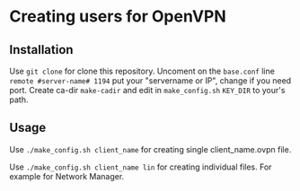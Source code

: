 # Creating users for OpenVPN

## Installation

Use `git clone` for clone this repository.
Uncoment on the `base.conf` line `remote #server-name# 1194` put your "servername or IP", change if you need port.
Create ca-dir `make-cadir` and edit in `make_config.sh` `KEY_DIR` to your's path.

## Usage

Use `./make_config.sh client_name` for creating single client_name.ovpn file.

Use `./make_config.sh client_name lin` for creating individual files. For example for Network Manager.
